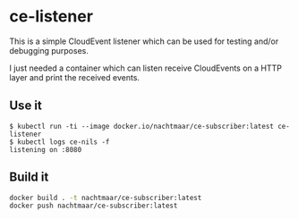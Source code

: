 # ce-listener

This is a simple CloudEvent listener which can be used for testing and/or debugging purposes.

I just needed a container which can listen receive CloudEvents on a HTTP layer and print the received events.

## Use it

```shell
$ kubectl run -ti --image docker.io/nachtmaar/ce-subscriber:latest ce-listener
$ kubectl logs ce-nils -f
listening on :8080
```

## Build it

```bash
docker build . -t nachtmaar/ce-subscriber:latest
docker push nachtmaar/ce-subscriber:latest
```
